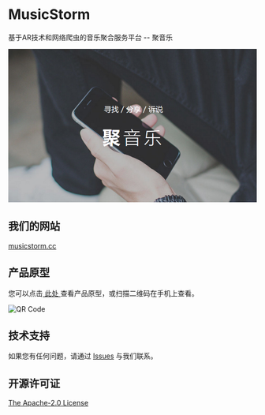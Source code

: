 # MusicStorm

基于AR技术和网络爬虫的音乐聚合服务平台 -- 聚音乐

![MusicStorm image](resources/musicstorm.png)

## 我们的网站

<a href="http://musicstorm.cc" target="_blank">musicstorm.cc</a>

## 产品原型

您可以点击<a href="https://modao.cc/app/sULvGw8Mmb2h7CpdiaJlwshN3TxdXub" target="_blank"> 此处 </a>查看产品原型，或扫描二维码在手机上查看。

![QR Code](https://qr.api.cli.im/qr?data=https%253A%252F%252Fmodao.cc%252Fapp%252FsULvGw8Mmb2h7CpdiaJlwshN3TxdXub&level=H&transparent=false&bgcolor=%23ffffff&forecolor=%23000000&blockpixel=12&marginblock=1&logourl=http%3A&size=150&kid=cliim&key=b2b1694885d4d6c9d0253d1d540d4cf5)

## 技术支持

如果您有任何问题，请通过 <a href="https://github.com/android-app-development-course/MusicStorm/issues" target="_blank">Issues</a> 与我们联系。

## 开源许可证

<a href="https://github.com/android-app-development-course/MusicStorm/blob/master/LICENSE" target="_blank">The Apache-2.0 License</a>
